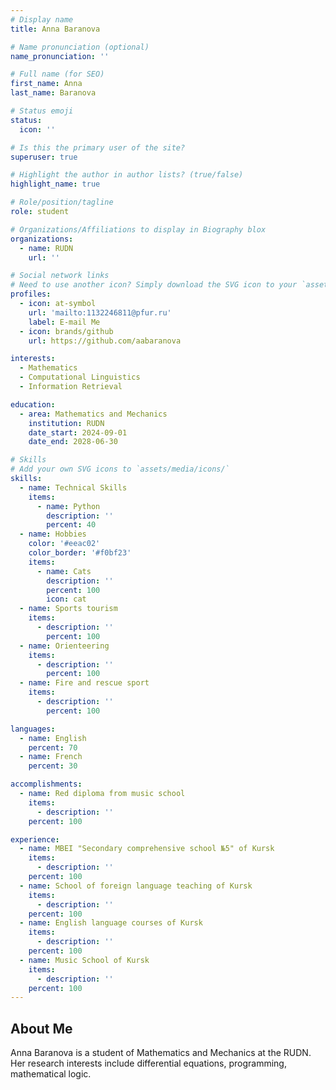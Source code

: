 ```yaml
---
# Display name
title: Anna Baranova

# Name pronunciation (optional)
name_pronunciation: ''

# Full name (for SEO)
first_name: Anna
last_name: Baranova

# Status emoji
status:
  icon: ''

# Is this the primary user of the site?
superuser: true

# Highlight the author in author lists? (true/false)
highlight_name: true

# Role/position/tagline
role: student

# Organizations/Affiliations to display in Biography blox
organizations:
  - name: RUDN
    url: ''

# Social network links
# Need to use another icon? Simply download the SVG icon to your `assets/media/icons/` folder.
profiles:
  - icon: at-symbol
    url: 'mailto:1132246811@pfur.ru'
    label: E-mail Me
  - icon: brands/github
    url: https://github.com/aabaranova

interests:
  - Mathematics
  - Computational Linguistics
  - Information Retrieval

education:
  - area: Mathematics and Mechanics
    institution: RUDN
    date_start: 2024-09-01
    date_end: 2028-06-30

# Skills
# Add your own SVG icons to `assets/media/icons/`
skills:
  - name: Technical Skills
    items:
      - name: Python
        description: ''
        percent: 40
  - name: Hobbies
    color: '#eeac02'
    color_border: '#f0bf23'
    items:
      - name: Cats
        description: ''
        percent: 100
        icon: cat
  - name: Sports tourism
    items:
      - description: ''
        percent: 100
  - name: Orienteering
    items:
      - description: ''
        percent: 100
  - name: Fire and rescue sport
    items:
      - description: ''
        percent: 100

languages:
  - name: English
    percent: 70
  - name: French
    percent: 30

accomplishments:
  - name: Red diploma from music school
    items:
      - description: ''
    percent: 100

experience:
  - name: MBEI "Secondary comprehensive school №5" of Kursk
    items:
      - description: ''
    percent: 100
  - name: School of foreign language teaching of Kursk
    items:
      - description: ''
    percent: 100
  - name: English language courses of Kursk
    items:
      - description: ''
    percent: 100
  - name: Music School of Kursk
    items:
      - description: ''
    percent: 100
---
```


## About Me

Anna Baranova is a student of Mathematics and Mechanics at the RUDN. Her research interests include differential equations, programming, mathematical logic.
